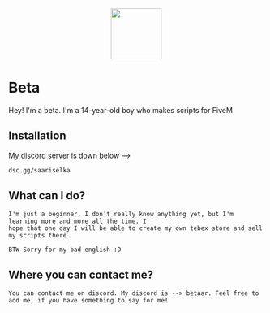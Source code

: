 <div id="header" align="center">
  <img src="https://media.giphy.com/media/M9gbBd9nbDrOTu1Mqx/giphy.gif" width="100"/>
</div>


# Beta

Hey! I'm a beta. I'm a 14-year-old boy who makes scripts for FiveM

## Installation

My discord server is down below -->

```bash
dsc.gg/saariselka
```

## What can I do?

```
I'm just a beginner, I don't really know anything yet, but I'm learning more and more all the time. I 
hope that one day I will be able to create my own tebex store and sell my scripts there.

BTW Sorry for my bad english :D
```

## Where you can contact me?

```
You can contact me on discord. My discord is --> betaar. Feel free to add me, if you have something to say for me!
```

